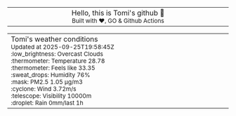 
<div align="center">
<table>
<tbody>
<td align="center">
<img width="2000" height="0"><br>
Hello, this is Tomi's github 👋<br>
<sup>Built with ❤️, GO & Github Actions</sup><br>
<img width="2000" height="0">
</td>
</tbody>
</table>
</div>
<table>
<tbody>
<td align="left">
<img width="2000" height="0"><br>
Tomi's weather conditions<br>
<sup>Updated at 2025-09-25T19:58:45Z</sup><br>
<sup>:low_brightness: Overcast Clouds</sup><br>
<sup>:thermometer: Temperature 28.78 </sup><br>
<sup>:thermometer: Feels like 33.35</sup><br>
<sup>:sweat_drops: Humidity 76%</sup><br>
<sup>:mask: PM2.5 1.05 μg/m3</sup><br>
<sup>:cyclone: Wind 3.72m/s </sup><br>
<sup>:telescope: Visibility 10000m </sup><br>
<sup>:droplet: Rain 0mm/last 1h </sup><br>
<img width="2000" height="0">
</td>
<td align="left">
<img width="2000" height="0"><br>
<br>
<img width="2000" height="0">
</td>
</tbody>
</table>
</div>
    